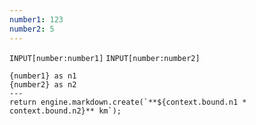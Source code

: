 ```yaml
---
number1: 123
number2: 5
---
```

`INPUT[number:number1]`
`INPUT[number:number2]`

```meta-bind-js-view
{number1} as n1
{number2} as n2
---
return engine.markdown.create(`**${context.bound.n1 * context.bound.n2}** km`);
```

